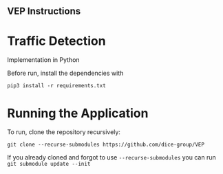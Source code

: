 ## VEP Instructions

# Traffic Detection
Implementation in Python

Before run, install the dependencies with

```
pip3 install -r requirements.txt
```

# Running the Application

To run, clone the repository recursively:


```
git clone --recurse-submodules https://github.com/dice-group/VEP
```
If you already cloned and forgot to use ```--recurse-submodules``` you can run ```git submodule update --init```



